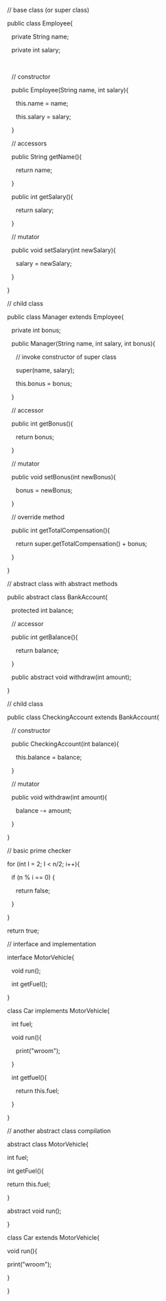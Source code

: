 // base class (or super class)

public class Employee{

    private String name;

    private int salary;

    

    // constructor

    public Employee(String name, int salary){

        this.name = name;

        this.salary = salary;

    }

    // accessors

    public String getName(){

        return name;

    }

    public int getSalary(){

        return salary;

    }

    // mutator

    public void setSalary(int newSalary){

        salary = newSalary;

    }



}

// child class

public class Manager extends Employee{

    private int bonus;

    public Manager(String name, int salary, int bonus){

        // invoke constructor of super class

        super(name, salary);

        this.bonus = bonus;

    }

    // accessor

    public int getBonus(){

        return bonus;

    }

    // mutator

    public void setBonus(int newBonus){

        bonus = newBonus;

    }

    // override method

    public int getTotalCompensation(){

        return super.getTotalCompensation() + bonus;

    }

}


// abstract class with abstract methods

public abstract class BankAccount{

    protected int balance;

    // accessor

    public int getBalance(){

        return balance;

    }

    public abstract void withdraw(int amount);

}



// child class

public class CheckingAccount extends BankAccount{



    // constructor

    public CheckingAccount(int balance){

        this.balance = balance;

    }

    // mutator

    public void withdraw(int amount){

        balance -= amount;

    }

}



// basic prime checker

for (int I = 2; I < n/2; i++){

    if (n % i == 0) {

        return false;

    }

}

return true;


// interface and implementation


interface MotorVehicle{

    void run();

    int getFuel();

}



class Car implements MotorVehicle{

    int fuel;

    void run(){

        print("wroom");

    }

    int getfuel(){

        return this.fuel;

    }



}


// another abstract class compilation

abstract class MotorVehicle{

int fuel;

int getFuel(){

return this.fuel;

}

abstract void run();

}

class Car extends MotorVehicle{

void run(){

print("wroom");

}

} 
